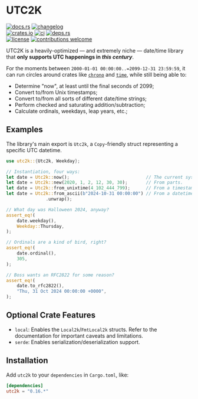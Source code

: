 # UTC2K

[![docs.rs](https://img.shields.io/docsrs/utc2k.svg?style=flat-square&label=docs.rs)](https://docs.rs/utc2k/)
[![changelog](https://img.shields.io/crates/v/utc2k.svg?style=flat-square&label=changelog&color=9b59b6)](https://github.com/Blobfolio/utc2k/blob/master/CHANGELOG.md)<br>
[![crates.io](https://img.shields.io/crates/v/utc2k.svg?style=flat-square&label=crates.io)](https://crates.io/crates/utc2k)
[![ci](https://img.shields.io/github/actions/workflow/status/Blobfolio/utc2k/ci.yaml?style=flat-square&label=ci)](https://github.com/Blobfolio/utc2k/actions)
[![deps.rs](https://deps.rs/crate/utc2k/latest/status.svg?style=flat-square&label=deps.rs)](https://deps.rs/crate/utc2k/)<br>
[![license](https://img.shields.io/badge/license-wtfpl-ff1493?style=flat-square)](https://en.wikipedia.org/wiki/WTFPL)
[![contributions welcome](https://img.shields.io/badge/PRs-welcome-brightgreen.svg?style=flat-square&label=contributions)](https://github.com/Blobfolio/utc2k/issues)

UTC2K is a heavily-optimized — and extremely niche — date/time library that **only supports UTC happenings in _this century_**.

For the moments between `2000-01-01 00:00:00..=2099-12-31 23:59:59`, it can run circles around crates like [`chrono`](https://crates.io/crates/chrono) and [`time`](https://crates.io/crates/time), while still being able to:

* Determine "now", at least until the final seconds of 2099;
* Convert to/from Unix timestamps;
* Convert to/from all sorts of different date/time strings;
* Perform checked and saturating addition/subtraction;
* Calculate ordinals, weekdays, leap years, etc.;



## Examples

The library's main export is `Utc2k`, a `Copy`-friendly struct representing a specific UTC datetime.

```rust
use utc2k::{Utc2k, Weekday};

// Instantiation, four ways:
let date = Utc2k::now();                             // The current system time.
let date = Utc2k::new(2020, 1, 2, 12, 30, 30);       // From parts.
let date = Utc2k::from_unixtime(4_102_444_799);      // From a timestamp.
let date = Utc2k::from_ascii(b"2024-10-31 00:00:00") // From a datetime string.
               .unwrap();

// What day was Halloween 2024, anyway?
assert_eq!(
    date.weekday(),
    Weekday::Thursday,
);

// Ordinals are a kind of bird, right?
assert_eq!(
    date.ordinal(),
    305,
);

// Boss wants an RFC2822 for some reason?
assert_eq!(
    date.to_rfc2822(),
    "Thu, 31 Oct 2024 00:00:00 +0000",
);
```



## Optional Crate Features

* `local`: Enables the `Local2k`/`FmtLocal2k` structs. Refer to the documentation for important caveats and limitations.
* `serde`: Enables serialization/deserialization support.



## Installation

Add `utc2k` to your `dependencies` in `Cargo.toml`, like:

```toml
[dependencies]
utc2k = "0.16.*"
```
